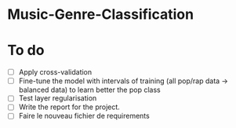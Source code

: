 # Music-Genre-Classification


# To do
- [ ] Apply cross-validation
- [ ] Fine-tune the model with intervals of training (all pop/rap data -> balanced data) to learn better the pop class
- [ ] Test layer regularisation
- [ ] Write the report for the project.
- [ ] Faire le nouveau fichier de requirements
